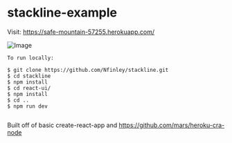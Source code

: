 # stackline-example
Visit: https://safe-mountain-57255.herokuapp.com/

![Image](http://res.cloudinary.com/thefinleycode/image/fetch/http://res.cloudinary.com/thefinleycode/image/upload/v1518986118/stackline-example.png)


```
To run locally: 

$ git clone https://github.com/Nfinley/stackline.git
$ cd stackline
$ npm install
$ cd react-ui/
$ npm install
$ cd ..
$ npm run dev


```

Built off of basic create-react-app and https://github.com/mars/heroku-cra-node
